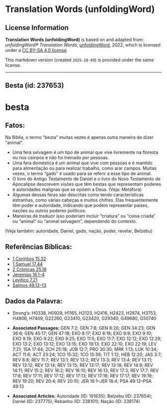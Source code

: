 # Translation Words (unfoldingWord)

## License Information

**Translation Words (unfoldingWord)** is based on and adapted from: _unfoldingWord® Translation Words_, [unfoldingWord](https://unfoldingword.org/utw), 2022, which is licensed under a [CC BY-SA 4.0 license](https://creativecommons.org/licenses/by-sa/4.0/legalcode.en).

This markdown version (created `2025-10-09`) is provided under the same license.



--------------------------------

## Besta (id: 237653)

besta
=====

Fatos:
------

Na Bíblia, o termo “besta” muitas vezes é apenas outra maneira de dizer “animal”.

* Uma fera selvagem é um tipo de animal que vive livremente na floresta ou nos campos e não foi treinado por pessoas.
* Uma fera doméstica é um animal que vive com pessoas e é mantido para alimentação ou para realizar trabalho, como arar campos. Muitas vezes, o termo “gado” é usado para se referir a esse tipo de animal.
* O livro do Antigo Testamento de Daniel e o livro do Novo Testamento de Apocalipse descrevem visões que têm bestas que representam poderes e autoridades malignas que se opõem a Deus. (Veja: Metáfora)
* Algumas dessas feras são descritas como tendo características estranhas, como várias cabeças e muitos chifres. Elas frequentemente têm poder e autoridade, indicando que podem representar países, nações ou outros poderes políticos.
* Maneiras de traduzir isso poderiam incluir “criatura” ou “coisa criada” ou “animal” ou “animal selvagem”, dependendo do contexto.

(Veja também: autoridade, Daniel, gado, nação, poder, revelar, Belzebu)

Referências Bíblicas:
---------------------

* [1 Coríntios 15\.32](https://ref.ly/1Cor15:32)
* [1 Samuel 17\.44](https://ref.ly/1Sam17:44)
* [2 Crônicas 25\.18](https://ref.ly/2Chr25:18)
* [Jeremias 16\.1–4](https://ref.ly/Jer16:1-Jer16:4)
* [Levítico 7\.21](https://ref.ly/Lev7:21)
* [Salmos 49\.12–13](https://ref.ly/Ps49:12-Ps49:13)

Dados da Palavra:
-----------------

* Strong’s: H0338, H0929, H1165, H2123, H2416, H2423, H2874, H3753, H4806, H7409, G22260, G23410, G23420, G29340, G49680, G50740

* **Associated Passages:** GEN 7:2; GEN 7:8; GEN 8:20; GEN 34:23; GEN 36:6; GEN 45:17; GEN 47:18; EXO 8:17; EXO 8:18; EXO 9:9; EXO 9:10; EXO 9:19; EXO 9:22; EXO 9:25; EXO 11:5; EXO 11:7; EXO 12:12; EXO 12:29; EXO 13:2; EXO 13:12; EXO 13:15; EXO 19:13; EXO 22:10; EXO 22:19; LEV 7:21; 1SA 17:44; 2CH 25:18; JOB 12:7; PRO 30:30; MRK 1:13; LUK 10:34; ACT 11:6; ACT 23:24; 1CO 15:32; 1CO 15:39; TIT 1:12; HEB 12:20; JAS 3:7; REV 6:8; REV 11:7; REV 13:1; REV 13:2; REV 13:3; REV 13:4; REV 13:11; REV 13:12; REV 13:14; REV 13:15; REV 13:17; REV 13:18; REV 14:9; REV 14:11; REV 15:2; REV 16:2; REV 16:10; REV 16:13; REV 17:3; REV 17:7; REV 17:8; REV 17:11; REV 17:12; REV 17:13; REV 17:16; REV 17:17; REV 19:19; REV 19:20; REV 20:4; REV 20:10; JER 16:1–JER 16:4; PSA 49:12–PSA 49:13
* **Associated Articles:** Autoridade (ID: 191635); Belzebu (ID: 237654); Daniel (ID: 237775); Rebanho (ID: 238101); Nação (ID: 238174)

